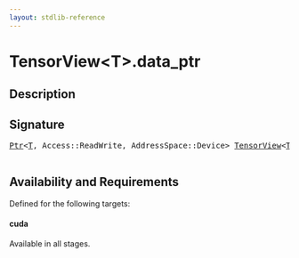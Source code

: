 ```yaml
---
layout: stdlib-reference
---
```


# TensorView\<T\>\.data\_ptr

## Description





## Signature 

<pre>
<a href="../ptr-0/index.html" class="code_type">Ptr</a>&lt;<a href="index.html#typeparam-T" class="code_type">T</a>, Access::ReadWrite, AddressSpace::Device&gt; <a href="index.html" class="code_type">TensorView</a>&lt;<a href="index.html#typeparam-T" class="code_type">T</a>&gt;.<a href="data_ptr.html">data_ptr</a>();

</pre>

## Availability and Requirements

Defined for the following targets:

#### cuda
Available in all stages.



